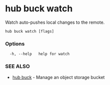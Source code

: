 # hub buck watch

Watch auto-pushes local changes to the remote.

```
hub buck watch [flags]
```

### Options

```
  -h, --help   help for watch
```

### SEE ALSO

-   [hub buck](hub_buck.md) - Manage an object storage bucket
